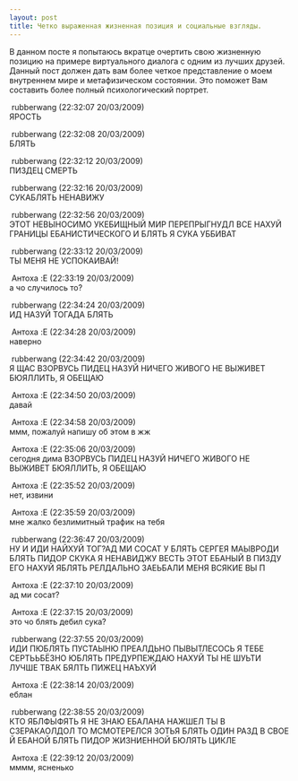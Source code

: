 ```yaml
---
layout: post
title: Четко выраженная жизненная позиция и социальные взгляды.
---
```


В данном посте я попытаюсь вкратце очертить свою жизненную позицию на примере виртуального диалога с одним из лучших друзей. Данный пост должен дать вам более четкое представление о моем внутреннем мире и метафизическом состоянии. Это поможет Вам составить более полный психологический портрет.

&nbsp;rubberwang (22:32:07 20/03/2009)  
ЯРОСТЬ

&nbsp;rubberwang (22:32:08 20/03/2009)  
БЛЯТЬ  
  
&nbsp;rubberwang (22:32:12 20/03/2009)  
ПИЗДЕЦ СМЕРТЬ

&nbsp;rubberwang (22:32:16 20/03/2009)  
СУКАБЛЯТЬ НЕНАВИЖУ  
  
&nbsp;rubberwang (22:32:56 20/03/2009)  
ЭТОТ НЕВЫНОСИМО УКЕБИЩНЫЙ МИР ПЕРЕПРЫГНУДЛ ВСЕ НАХУЙ ГРАНИЦЫ ЕБАНИСТИЧЕСКОГО И БЛЯТЬ Я СУКА УББИВАТ

&nbsp;rubberwang (22:33:12 20/03/2009)  
ТЫ МЕНЯ НЕ УСПОКАИВАЙ!  
  
&nbsp;Антоха :E (22:33:19 20/03/2009)  
а чо случилось то?  
  
&nbsp;rubberwang (22:34:24 20/03/2009)  
ИД НАЗУЙ ТОГАДА БЛЯТЬ

&nbsp;Антоха :E (22:34:28 20/03/2009)  
наверно

&nbsp;rubberwang (22:34:42 20/03/2009)  
Я ЩАС ВЗОРВУСЬ ПИДЕЦ НАЗУЙ НИЧЕГО ЖИВОГО НЕ ВЫЖИВЕТ БЮЯЛЛИТЬ, Я ОБЕЩАЮ

&nbsp;Антоха :E (22:34:50 20/03/2009)  
давай

&nbsp;Антоха :E (22:34:58 20/03/2009)  
ммм, пожалуй напишу об этом в жж

&nbsp;Антоха :E (22:35:06 20/03/2009)  
сегодня дима ВЗОРВУСЬ ПИДЕЦ НАЗУЙ НИЧЕГО ЖИВОГО НЕ ВЫЖИВЕТ БЮЯЛЛИТЬ, Я ОБЕЩАЮ  
  
&nbsp;Антоха :E (22:35:52 20/03/2009)  
нет, извини  
  
&nbsp;Антоха :E (22:35:59 20/03/2009)  
мне жалко безлимитный трафик на тебя

&nbsp;rubberwang (22:36:47 20/03/2009)  
НУ И ИДИ НАЙХУЙ ТОГ?АД МИ СОСАТ У БЛЯТЬ СЕРГЕЯ МАЫВРОДИ БЛЯТЬ ПИДОР СКУКА Я НЕНАВИДЖУ ВЕСТЬ ЭТОТ ЕБАНЫЙ В ПИЗДУ ЕГО НАХУЙ ЯБЛЯТЬ РЕЛДАЛЬНО ЗАЕЬБАЛИ МЕНЯ ВСЯКИЕ ВЫ П

&nbsp;Антоха :E (22:37:10 20/03/2009)  
ад ми сосат?  
  
&nbsp;Антоха :E (22:37:15 20/03/2009)  
это чо блять дебил сука?

&nbsp;rubberwang (22:37:55 20/03/2009)  
ИДИ ПЮБЛЯТЬ ПУСТАЫНЮ ПРЕАЛДЬНО ПЫВЫТЛЕСОСЬ Я ТЕБЕ СЕРТЬЬБЁЗНО ЮБЛЯТЬ ПРЕДУРПЕЖДАЮ НАХУЙ ТЫ НЕ ШУЬТИ ЛУЧШЕ ТВАК БЯЛТЬ ПИЖЕЦ НАЪХУЙ  
  
&nbsp;Антоха :E (22:38:14 20/03/2009)  
еблан

&nbsp;rubberwang (22:38:55 20/03/2009)  
КТО ЯБЛФЫФЯТЬ Я НЕ ЗНАЮ ЕБАЛАНА НАЖШЕЛ ТЫ В СЗЕРАКАОЛДОЛ ТО МСМОТЕРЕЛСЯ ЗОТЬЯ БЛЯТЬ ОДИН РАЗД В СВОЕ Й ЕБАНОЙ БЛЯТЬ ПИДОР ЖИЗНИЕННОЙ БЮЛЯТЬ ЦИКЛЕ

&nbsp;Антоха :E (22:39:12 20/03/2009)  
мммм, ясненько

<!--kg-card-end: markdown-->